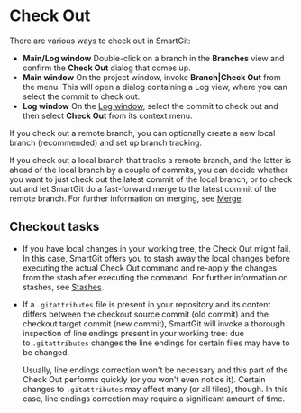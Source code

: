 # Check Out

There are various ways to check out in SmartGit:

-   **Main/Log window** Double-click on a branch in the **Branches**
    view and confirm the **Check Out** dialog that comes up.
-   **Main window** On the project window, invoke **Branch\|Check Out**
    from the menu. This will open a dialog containing a Log view, where
    you can select the commit to check out.
-   **Log window** On the [Log window](Log.md#Log-log),
    select the commit to check out and then select **Check Out** from
    its context menu.

If you check out a remote branch, you can optionally create a new local
branch (recommended) and set up branch tracking.

If you check out a local branch that tracks a remote branch, and the
latter is ahead of the local branch by a couple of commits, you can
decide whether you want to just check out the latest commit of the local
branch, or to check out and let SmartGit do a fast-forward merge to the
latest commit of the remote branch. For further information on merging,
see [Merge](#CheckOut-merge).

## Checkout tasks

-   If you have local changes in your working tree, the Check Out might
    fail. In this case, SmartGit offers you to stash away the local
    changes before executing the actual Check Out command and re-apply
    the changes from the stash after executing the command. For further
    information on stashes, see
    [Stashes](Local-Operations-on-the-Working-Tree.md#stashes).

-   If a `.gitattributes` file is present in your repository and its
    content differs between the checkout source commit (old commit) and
    the checkout target commit (new commit), SmartGit will invoke a
    thorough inspection of line endings present in your working tree:
    due to `.gitattributes` changes the line endings for certain files
    may have to be changed.



    Usually, line endings correction won't be necessary and this part of
    the Check Out performs quickly (or you won't even notice it).
    Certain changes to `.gitattributes` may affect many (or all files),
    though. In this case, line endings correction may require a
    significant amount of time.



 

 
